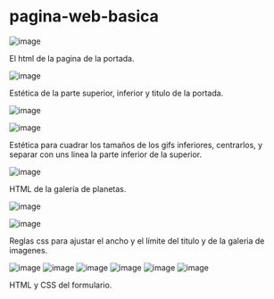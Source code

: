 # pagina-web-basica

![image](https://user-images.githubusercontent.com/114684235/224842960-27caf937-ad79-4ae0-8fe6-a357c021066c.png)

El html de la pagina de la portada.

![image](https://user-images.githubusercontent.com/114684235/224843066-e78c174d-e583-4522-bd85-0071adbf1da8.png)

Estética de la parte superior, inferior y titulo de la portada.

![image](https://user-images.githubusercontent.com/114684235/224843240-54edc5dd-7c15-4266-8164-9d0a96d3ab3f.png)

![image](https://user-images.githubusercontent.com/114684235/224843308-0b820839-6bd9-4702-b8bb-92846b5b2680.png)

Estética para cuadrar los tamaños de los gifs inferiores, centrarlos, y separar con uns linea la parte inferior de la superior.

![image](https://user-images.githubusercontent.com/114684235/224843485-a982a512-2ac6-4ff7-9f43-6fb2b8ace815.png)

HTML de la galería de planetas.

![image](https://user-images.githubusercontent.com/114684235/224843656-ee875407-b710-455b-857e-0a05ef0bb695.png)

![image](https://user-images.githubusercontent.com/114684235/224844052-12bd28dc-94f8-49f9-89e0-ea6a77706e55.png)

Reglas css para ajustar el ancho y el límite del titulo y de la galeria de imagenes.

![image](https://user-images.githubusercontent.com/114684235/224844344-14742243-0b10-477e-9f96-99446579d58b.png)
![image](https://user-images.githubusercontent.com/114684235/224844495-9c38fc63-a931-41ab-90ae-5fbcc9802d85.png)
![image](https://user-images.githubusercontent.com/114684235/224844597-53626025-c3ac-48a0-b5d5-883014149058.png)
  ![image](https://user-images.githubusercontent.com/114684235/224844654-e6a6b4dc-1269-4859-9458-d7f2f9a3b8d1.png)
![image](https://user-images.githubusercontent.com/114684235/224844681-967064a3-977a-4be1-a31f-19f70ecfa152.png)
![image](https://user-images.githubusercontent.com/114684235/224844700-6729ce1f-3186-43a3-8ded-760106a661ed.png)

HTML y CSS del formulario.
